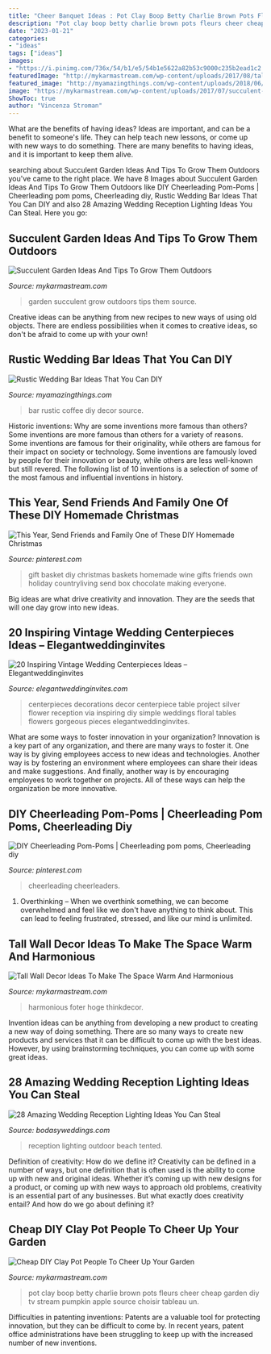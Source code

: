 ```yaml
---
title: "Cheer Banquet Ideas : Pot Clay Boop Betty Charlie Brown Pots Fleurs Cheer Cheap Garden Diy Tv Stream Pumpkin Apple Source Choisir Tableau Un"
description: "Pot clay boop betty charlie brown pots fleurs cheer cheap garden diy tv stream pumpkin apple source choisir tableau un"
date: "2023-01-21"
categories:
- "ideas"
tags: ["ideas"]
images:
- "https://i.pinimg.com/736x/54/b1/e5/54b1e5622a82b53c9000c235b2ead1c2.jpg"
featuredImage: "http://mykarmastream.com/wp-content/uploads/2017/08/tall-wall-decor-3.jpg"
featured_image: "http://myamazingthings.com/wp-content/uploads/2018/06/rustic-wedding-bar-2-.jpg"
image: "https://mykarmastream.com/wp-content/uploads/2017/07/succulent-garden-10-535x802.jpg"
ShowToc: true
author: "Vincenza Stroman"
---
```



What are the benefits of having ideas?
Ideas are important, and can be a benefit to someone's life. They can help teach new lessons, or come up with new ways to do something. There are many benefits to having ideas, and it is important to keep them alive.

	

		
searching about Succulent Garden Ideas And Tips To Grow Them Outdoors you've came to the right place. We have 8 Images about Succulent Garden Ideas And Tips To Grow Them Outdoors like DIY Cheerleading Pom-Poms | Cheerleading pom poms, Cheerleading diy, Rustic Wedding Bar Ideas That You Can DIY and also 28 Amazing Wedding Reception Lighting Ideas You Can Steal. Here you go:
		
    
## Succulent Garden Ideas And Tips To Grow Them Outdoors

<img loading=lazy src="https://mykarmastream.com/wp-content/uploads/2017/07/succulent-garden-10-535x802.jpg" onerror="this.onerror=null;this.src='https://tse4.mm.bing.net/th?id=OIP.mzC452wVID4gRy0r95x8DAHaLG&amp;pid=15.1';" alt="Succulent Garden Ideas And Tips To Grow Them Outdoors">

_Source: mykarmastream.com_

>garden succulent grow outdoors tips them source. 

	

Creative ideas can be anything from new recipes to new ways of using old objects. There are endless possibilities when it comes to creative ideas, so don't be afraid to come up with your own!

    
## Rustic Wedding Bar Ideas That You Can DIY

<img loading=lazy src="http://myamazingthings.com/wp-content/uploads/2018/06/rustic-wedding-bar-2-.jpg" onerror="this.onerror=null;this.src='https://tse2.mm.bing.net/th?id=OIP.TGkoL1HUz4vudCl1no43UAHaLF&amp;pid=15.1';" alt="Rustic Wedding Bar Ideas That You Can DIY">

_Source: myamazingthings.com_

>bar rustic coffee diy decor source. 

	

Historic inventions: Why are some inventions more famous than others?
Some inventions are more famous than others for a variety of reasons. Some inventions are famous for their originality, while others are famous for their impact on society or technology. Some inventions are famously loved by people for their innovation or beauty, while others are less well-known but still revered. 
The following list of 10 inventions is a selection of some of the most famous and influential inventions in history.

    
## This Year, Send Friends And Family One Of These DIY Homemade Christmas

<img loading=lazy src="https://i.pinimg.com/736x/54/b1/e5/54b1e5622a82b53c9000c235b2ead1c2.jpg" onerror="this.onerror=null;this.src='https://tse1.mm.bing.net/th?id=OIP.sViCf7KRFtmv6MxZ9EtBkwHaLH&amp;pid=15.1';" alt="This Year, Send Friends and Family One of These DIY Homemade Christmas">

_Source: pinterest.com_

>gift basket diy christmas baskets homemade wine gifts friends own holiday countryliving send box chocolate making everyone. 

	

Big ideas are what drive creativity and innovation. They are the seeds that will one day grow into new ideas.

    
## 20 Inspiring Vintage Wedding Centerpieces Ideas – Elegantweddinginvites

<img loading=lazy src="https://www.elegantweddinginvites.com/wedding-blog/wp-content/uploads/2016/07/gorgeous-silver-vintage-centerpieces.jpg" onerror="this.onerror=null;this.src='https://tse3.mm.bing.net/th?id=OIP.SnhuIF2gt_7C9GHw7vBNfgHaKH&amp;pid=15.1';" alt="20 Inspiring Vintage Wedding Centerpieces Ideas – Elegantweddinginvites">

_Source: elegantweddinginvites.com_

>centerpieces decorations decor centerpiece table project silver flower reception via inspiring diy simple weddings floral tables flowers gorgeous pieces elegantweddinginvites. 

	

What are some ways to foster innovation in your organization?
Innovation is a key part of any organization, and there are many ways to foster it. One way is by giving employees access to new ideas and technologies. Another way is by fostering an environment where employees can share their ideas and make suggestions. And finally, another way is by encouraging employees to work together on projects. All of these ways can help the organization be more innovative.

    
## DIY Cheerleading Pom-Poms | Cheerleading Pom Poms, Cheerleading Diy

<img loading=lazy src="https://i.pinimg.com/736x/95/8c/1c/958c1c74ae7e39c6a01687c6079d31db.jpg" onerror="this.onerror=null;this.src='https://tse1.mm.bing.net/th?id=OIP.uCzXDgWmq8im8uONp-qsogHaJ3&amp;pid=15.1';" alt="DIY Cheerleading Pom-Poms | Cheerleading pom poms, Cheerleading diy">

_Source: pinterest.com_

>cheerleading cheerleaders. 

	

1) Overthinking – When we overthink something, we can become overwhelmed and feel like we don't have anything to think about. This can lead to feeling frustrated, stressed, and like our mind is unlimited.

    
## Tall Wall Decor Ideas To Make The Space Warm And Harmonious

<img loading=lazy src="http://mykarmastream.com/wp-content/uploads/2017/08/tall-wall-decor-3.jpg" onerror="this.onerror=null;this.src='https://tse2.mm.bing.net/th?id=OIP.eweFXd4Vh5V5xvVA6ieqegHaLG&amp;pid=15.1';" alt="Tall Wall Decor Ideas To Make The Space Warm And Harmonious">

_Source: mykarmastream.com_

>harmonious foter hoge thinkdecor. 

	

Invention ideas can be anything from developing a new product to creating a new way of doing something. There are so many ways to create new products and services that it can be difficult to come up with the best ideas. However, by using brainstorming techniques, you can come up with some great ideas.

    
## 28 Amazing Wedding Reception Lighting Ideas You Can Steal

<img loading=lazy src="https://bodasyweddings.com/wp-content/uploads/2018/01/beach-wedding-reception-lighting.jpg" onerror="this.onerror=null;this.src='https://tse4.mm.bing.net/th?id=OIP.LfpXDoqTBCCGEClAeGUWMAHaLI&amp;pid=15.1';" alt="28 Amazing Wedding Reception Lighting Ideas You Can Steal">

_Source: bodasyweddings.com_

>reception lighting outdoor beach tented. 

	

Definition of creativity: How do we define it?
Creativity can be defined in a number of ways, but one definition that is often used is the ability to come up with new and original ideas. Whether it’s coming up with new designs for a product, or coming up with new ways to approach old problems, creativity is an essential part of any businesses. But what exactly does creativity entail? And how do we go about defining it?

    
## Cheap DIY Clay Pot People To Cheer Up Your Garden

<img loading=lazy src="https://mykarmastream.com/wp-content/uploads/2017/07/Clay-Pot-People-8-535x946.jpg" onerror="this.onerror=null;this.src='https://tse4.mm.bing.net/th?id=OIP.aUMganPojxMtcobjhFh42gHaNG&amp;pid=15.1';" alt="Cheap DIY Clay Pot People To Cheer Up Your Garden">

_Source: mykarmastream.com_

>pot clay boop betty charlie brown pots fleurs cheer cheap garden diy tv stream pumpkin apple source choisir tableau un. 

	

Difficulties in patenting inventions:
Patents are a valuable tool for protecting innovation, but they can be difficult to come by. In recent years, patent office administrations have been struggling to keep up with the increased number of new inventions.

